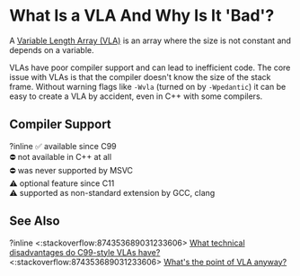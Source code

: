 # What Is a VLA And Why Is It 'Bad'?

A [Variable Length Array (VLA)](https://en.cppreference.com/w/c/language/array#Variable-length_arrays)
is an array where the size is not constant and depends on a variable.

VLAs have poor compiler support and can lead to inefficient code.
The core issue with VLAs is that the compiler doesn't know the size of the stack frame.
Without warning flags like `-Wvla` (turned on by `-Wpedantic`) it can be easy to create a VLA by
accident, even in C++ with some compilers.

## Compiler Support
?inline
✅ available since C99  
⛔ not available in C++ at all  
⛔ was never supported by MSVC  
⚠ optional feature since C11  
⚠ supported as non-standard extension by GCC, clang

## See Also
?inline
<:stackoverflow:874353689031233606>
[What technical disadvantages do C99-style VLAs have?](https://stackoverflow.com/q/12407754/5740428)  
<:stackoverflow:874353689031233606>
[What's the point of VLA anyway?](https://stackoverflow.com/q/22530363/5740428)
